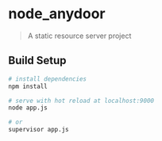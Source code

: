 # node_anydoor

> A static resource server project

## Build Setup

``` bash
# install dependencies
npm install

# serve with hot reload at localhost:9000
node app.js

# or
supervisor app.js

```
